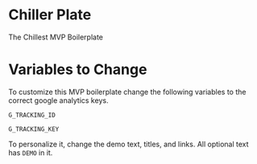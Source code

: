 # Chiller Plate
The Chillest MVP Boilerplate

# Variables to Change
To customize this MVP boilerplate change the following variables to the correct google analytics keys.

`G_TRACKING_ID`

`G_TRACKING_KEY`

To personalize it, change the demo text, titles, and links. All optional text has `DEMO` in it.
